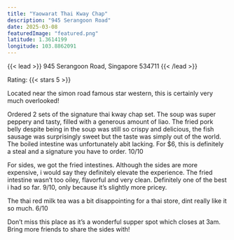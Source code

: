 ```yaml
---
title: "Yaowarat Thai Kway Chap"
description: "945 Serangoon Road"
date: 2025-03-08
featuredImage: "featured.png"
latitude: 1.3614199
longitude: 103.8862091
---
```


{{< lead >}}
945 Serangoon Road, Singapore 534711
{{< /lead >}}

Rating: {{< stars 5 >}}

Located near the simon road famous star western, this is certainly very much overlooked!

Ordered 2 sets of the signature thai kway chap set. The soup was super peppery and tasty, filled with a generous amount of liao. The fried pork belly despite being in the soup was still so crispy and delicious, the fish sausage was surprisingly sweet but the taste was simply out of the world. The boiled intestine was unfortunately abit lacking. For $6, this is definitely a steal and a signature you have to order. 10/10

For sides, we got the fried intestines. Although the sides are more expensive, i would say they definitely elevate the experience. The fried intestine wasn’t too oiley, flavorful and very clean. Definitely  one of the best i had so far. 9/10, only because it’s slightly more pricey.

The thai red milk tea was a bit disappointing for a thai store, dint really like it so much. 6/10

Don’t miss this place as it’s a wonderful supper spot which closes at 3am. Bring more friends to share the sides with!